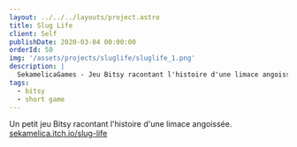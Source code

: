 ```yaml
---
layout: ../../../layouts/project.astro
title: Slug Life
client: Self
publishDate: 2020-03-04 00:00:00
orderId: 50
img: '/assets/projects/sluglife/sluglife_1.png'
description: |
  SekamelicaGames - Jeu Bitsy racontant l'histoire d'une limace angoissée
tags:
  - bitsy
  - short game
---
```


Un petit jeu Bitsy racontant l'histoire d'une limace angoissée.
<br>
<a href="https://sekamelica.itch.io/slug-life">sekamelica.itch.io/slug-life</a>